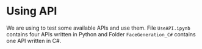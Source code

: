 # Using API
We are using to test some available APIs and use them. File `UseAPI.ipynb` contains four APIs written in Python and Folder `FaceGeneration_C#` contains one API written in C#.

